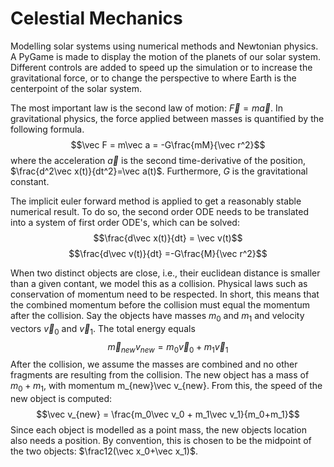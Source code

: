 # Celestial Mechanics 
Modelling solar systems using numerical methods and Newtonian physics. A PyGame is made to display the motion of the planets of our solar system. Different controls are added to speed up the simulation or to increase the gravitational force, or to change the perspective to where Earth is the centerpoint of the solar system. 

The most important law is the second law of motion: $\vec F=m\vec a$. In gravitational physics, the force applied between masses is quantified by the following formula.
$$\vec F = m\vec a = -G\frac{mM}{\vec r^2}$$
where the acceleration $\vec a$ is the second time-derivative of the position, $\frac{d^2\vec x(t)}{dt^2}=\vec a(t)$. Furthermore, $G$ is the gravitational constant. 

The implicit euler forward method is applied to get a reasonably stable numerical result. To do so, the second order ODE needs to be translated into a system of first order ODE's, which can be solved:
$$\frac{d\vec x(t)}{dt} = \vec v(t)$$
$$\frac{d\vec v(t)}{dt} =-G\frac{M}{\vec r^2}$$

When two distinct objects are close, i.e., their euclidean distance is smaller than a given contant, we model this as a collision.  Physical laws such as conservation of momentum need to be respected. In short, this means that the combined momentum before the collision must equal the momentum after the collision. Say the objects have masses $m_0$ and $m_1$ and velocity vectors $\vec v_0$ and $\vec v_1$. The total energy equals 
$$\vec m_{new}v_{new} = m_0\vec v_0 + m_1\vec v_1$$
After the collision, we assume the masses are combined and no other fragments are resulting from the collision. The new object has a mass of $m_0+m_1$, with momentum m_{new}\vec v_{new}. From this, the speed of the new object is computed:
$$\vec v_{new} = \frac{m_0\vec v_0 + m_1\vec v_1}{m_0+m_1}$$
Since each object is modelled as a point mass, the new objects location also needs a position. By convention, this is chosen to be the midpoint of the two objects: $\frac12(\vec x_0+\vec x_1)$.
